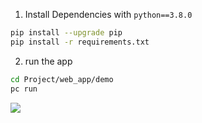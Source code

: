 1. Install Dependencies with `python==3.8.0`
~~~bash
pip install --upgrade pip
pip install -r requirements.txt
~~~
2. run the app
~~~bash
cd Project/web_app/demo 
pc run
~~~

![](https://i.imgur.com/0aQDUsN.png)
